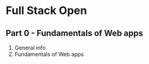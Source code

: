 # Full Stack Open

## Part 0 - Fundamentals of Web apps

1. General info 
2. Fundamentals of Web apps